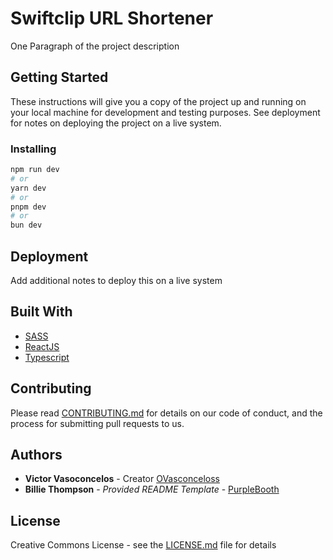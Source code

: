 # Swiftclip URL Shortener

One Paragraph of the project description

## Getting Started

These instructions will give you a copy of the project up and running on
your local machine for development and testing purposes. See deployment
for notes on deploying the project on a live system.

### Installing

```bash
npm run dev
# or
yarn dev
# or
pnpm dev
# or
bun dev
```

## Deployment

Add additional notes to deploy this on a live system

## Built With

  - [SASS](https://sass-lang.com/)
  - [ReactJS](https://react.dev/)
  - [Typescript](https://www.typescriptlang.org/)

## Contributing

Please read [CONTRIBUTING.md](CONTRIBUTING.md) for details on our code
of conduct, and the process for submitting pull requests to us.

## Authors

  - **Victor Vasoconcelos** - Creator
    [OVasconceloss](https://github.com/OVasconceloss)
  - **Billie Thompson** - *Provided README Template* -
    [PurpleBooth](https://github.com/PurpleBooth)

## License

Creative Commons License - see the [LICENSE.md](./LICENSE.md) file for
details